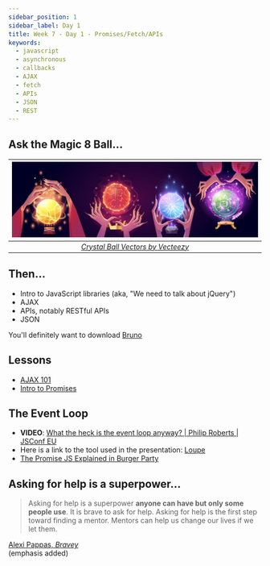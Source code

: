 ```yaml
---
sidebar_position: 1
sidebar_label: Day 1
title: Week 7 - Day 1 - Promises/Fetch/APIs
keywords:
  - javascript
  - asynchronous
  - callbacks
  - AJAX
  - fetch
  - APIs
  - JSON
  - REST
---
```


<!-- markdownlint-disable no-inline-html no-trailing-punctuation -->

## Ask the Magic 8 Ball...

|               ![Crystal Ball Vectors by Vecteezy](./img/crystal_ball.jpg)               |
| :-------------------------------------------------------------------------------------: |
| _[Crystal Ball Vectors by Vecteezy](https://www.vecteezy.com/free-vector/crystal-ball)_ |

## Then...

- Intro to JavaScript libraries (aka, "We need to talk about jQuery")
- AJAX
- APIs, notably RESTful APIs
- JSON

You'll definitely want to download [Bruno](https://www.usebruno.com/)

## Lessons

- [AJAX 101](/docs/lessons/building-interactive-uis/ajax-101/)
- [Intro to Promises](/docs/lessons/building-interactive-uis/intro-to-promises/)

## The Event Loop

- **VIDEO**: [What the heck is the event loop anyway? | Philip Roberts | JSConf EU](https://www.youtube.com/watch?v=8aGhZQkoFbQ)
- Here is a link to the tool used in the presentation: [Loupe](http://latentflip.com/loupe/?code=JC5vbignYnV0dG9uJywgJ2NsaWNrJywgZnVuY3Rpb24gb25DbGljaygpIHsKICAgIHNldFRpbWVvdXQoZnVuY3Rpb24gdGltZXIoKSB7CiAgICAgICAgY29uc29sZS5sb2coJ1lvdSBjbGlja2VkIHRoZSBidXR0b24hJyk7ICAgIAogICAgfSwgMjAwMCk7Cn0pOwoKY29uc29sZS5sb2coIkhpISIpOwoKc2V0VGltZW91dChmdW5jdGlvbiB0aW1lb3V0KCkgewogICAgY29uc29sZS5sb2coIkNsaWNrIHRoZSBidXR0b24hIik7Cn0sIDUwMDApOwoKY29uc29sZS5sb2coIldlbGNvbWUgdG8gbG91cGUuIik7!!!PGJ1dHRvbj5DbGljayBtZSE8L2J1dHRvbj4%3D)
- [The Promise JS Explained in Burger Party](https://fullstackjournal.wordpress.com/2018/07/06/the-promise-js-explained-i-burger-party/)

## Asking for help is a superpower...

> Asking for help is a superpower **anyone can have but only some people use**. It is brave to ask for help. Asking for help is the first step toward finding a mentor. Mentors can help us change our lives if we let them.

[Alexi Pappas, _Bravey_](https://a.co/d/0WbHuSh)
<br/>(emphasis added)
